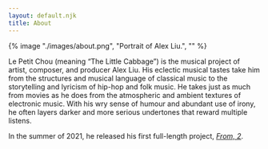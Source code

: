 ```yaml
---
layout: default.njk
title: About
---
```

{% image "./images/about.png", "Portrait of Alex Liu.", "" %}

Le Petit Chou (meaning “The Little Cabbage”) is the musical project of artist, composer, and producer Alex Liu. His eclectic musical tastes take him from the structures and musical language of classical music to the storytelling and lyricism of hip-hop and folk music. He takes just as much from movies as he does from the atmospheric and ambient textures of electronic music. With his wry sense of humour and abundant use of irony, he often layers darker and more serious undertones that reward multiple listens.

In the summer of 2021, he released his first full-length project, [*From, 2*](/music). 



